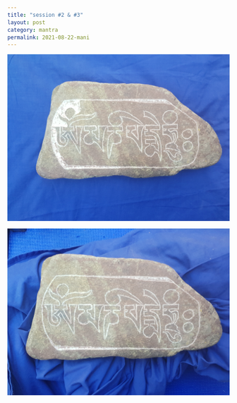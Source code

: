 ```yaml
---
title: "session #2 & #3"
layout: post
category: mantra
permalink: 2021-08-22-mani
---
```


![stone6](/assets/images/mani/mani10/stone6.jpg)  


![stone5](/assets/images/mani/mani10/stone5.jpg)  
